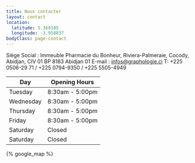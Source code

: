 ```yaml
---
title: Nous contacter
layout: contact
location:
  latitude: 5.369185
  longitude: -3.958837
bodyClass: page-contact
---
```


Siège Social : Immeuble Pharmacie du Bonheur, Riviera-Palmeraie, Cocody, Abidjan, CIV 01 BP 8183 Abidjan 01 
E-mail : infos@graphologie.ci 
T: +225 0506-29 71 / +225 0794-9350 / +225 5505-4949

| Day       | Opening Hours   |
| --------- | --------------- |
| Tuesday   | 8:30am - 5:00pm |
| Wednesday | 8:30am - 5:00pm |
| Thursday  | 8:30am - 5:00pm |
| Friday    | 8:30am - 5:00pm |
| Saturday  | Closed          |
| Saturday  | Closed          |


{% google_map %}
